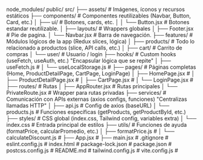 node_modules/
public/
src/
├── assets/                 # Imágenes, íconos y recursos estáticos
├── components/             # Componentes reutilizables (Navbar, Button, Card, etc.)
│   ├── ui/                 # Botones, cards, etc.
│   │   └── Button.jsx      # Botones estandar reutilizable.
│   ├── layouts/            # Wrappers globales
│   ├── Footer.jsx          # Pie de pagina.
│   └── Navbar.jsx          # Barra de navegación.
├── features/               # Módulos lógicos de la app (Redux slices, lógica)
│   ├── products/           # Todo lo relacionado a productos (slice, API calls, etc.)
│   ├── cart/               # Carrito de compras
│   └── user/               # Usuario / login
├── hooks/                  # Custom hooks (useFetch, useAuth, etc.) "Encapsular lógica que se repite"
│   ├── useFetch.js         # 
│   └── useLocalStorage.js  # 
├── pages/                  # Páginas completas (Home, ProductDetailPage, CartPage, LoginPage)
│   ├── HomePage.jsx        #
│   ├── ProductDetailPage.jsx #
│   ├── CartPage.jsx        #
│   └── LoginPage.jsx       #
├── routes/                 # Rutas
│   ├── AppRouter.jsx       # Rutas principales
│   └── PrivateRoute.jsx    # Wrapper para rutas privadas
├── services/               # Comunicación con APIs externas (axios configs, funciones) "Centralizas llamadas HTTP"
│   ├── api.js              # Config de axios (baseURL)
│   └── products.js         # Funciones específicas (getProducts, getProductById, etc.)
├── styles/                 # CSS global (index.css, Tailwind config, variables extra)
│   └── index.css           # Entrada principal de estilos
├── utils/                  # Funciones de ayuda (formatPrice, calcularPromedio, etc.)
│   ├── formatPrice.js      #
│   └── calculateDiscount.js # 
├── App.jsx                 #
├── main.jsx                #
.gitignore                  #
eslint.config.js            #
index.html                  #
package-lock.json           #
package.json                #
postcss.config.js           #
README.md                   #
tailwind.config.js          #
vite.config.js              #





